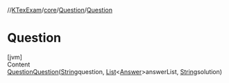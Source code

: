 //[KTexExam](../../../index.md)/[core](../index.md)/[Question](index.md)/[Question](-question.md)



# Question  
[jvm]  
Content  
[Question](index.md)[Question](-question.md)([String](https://docs.oracle.com/javase/8/docs/api/java/lang/String.html)question, [List](https://docs.oracle.com/javase/8/docs/api/java/util/List.html)<[Answer](../-answer/index.md)>answerList, [String](https://docs.oracle.com/javase/8/docs/api/java/lang/String.html)solution)  
  



